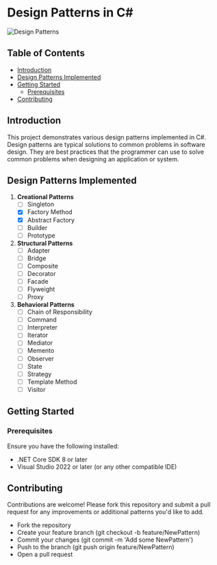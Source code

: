 # Design Patterns in C#

![Design Patterns](https://img.shields.io/badge/Design%20Patterns-C%23-brightgreen)

## Table of Contents
- [Introduction](#introduction)
- [Design Patterns Implemented](#design-patterns-implemented)
- [Getting Started](#getting-started)
  - [Prerequisites](#prerequisites)
- [Contributing](#contributing)

## Introduction

This project demonstrates various design patterns implemented in C#. Design patterns are typical solutions to common problems in software design. They are best practices that the programmer can use to solve common problems when designing an application or system.

## Design Patterns Implemented

1. **Creational Patterns**
   - [ ] Singleton
   - [X] Factory Method
   - [X] Abstract Factory
   - [ ] Builder
   - [ ] Prototype

2. **Structural Patterns**
   - [ ] Adapter
   - [ ] Bridge
   - [ ] Composite
   - [ ] Decorator
   - [ ] Facade
   - [ ] Flyweight
   - [ ] Proxy

3. **Behavioral Patterns**
   - [ ] Chain of Responsibility
   - [ ] Command
   - [ ] Interpreter
   - [ ] Iterator
   - [ ] Mediator
   - [ ] Memento
   - [ ] Observer
   - [ ] State
   - [ ] Strategy
   - [ ] Template Method
   - [ ] Visitor

## Getting Started

### Prerequisites

Ensure you have the following installed:
- .NET Core SDK 8 or later
- Visual Studio 2022 or later (or any other compatible IDE)

## Contributing
Contributions are welcome! Please fork this repository and submit a pull request for any improvements or additional patterns you'd like to add.

- Fork the repository
- Create your feature branch (git checkout -b feature/NewPattern)
- Commit your changes (git commit -m 'Add some NewPattern')
- Push to the branch (git push origin feature/NewPattern)
- Open a pull request



